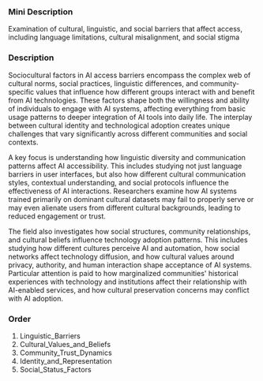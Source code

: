 ### Mini Description

Examination of cultural, linguistic, and social barriers that affect access, including language limitations, cultural misalignment, and social stigma

### Description

Sociocultural factors in AI access barriers encompass the complex web of cultural norms, social practices, linguistic differences, and community-specific values that influence how different groups interact with and benefit from AI technologies. These factors shape both the willingness and ability of individuals to engage with AI systems, affecting everything from basic usage patterns to deeper integration of AI tools into daily life. The interplay between cultural identity and technological adoption creates unique challenges that vary significantly across different communities and social contexts.

A key focus is understanding how linguistic diversity and communication patterns affect AI accessibility. This includes studying not just language barriers in user interfaces, but also how different cultural communication styles, contextual understanding, and social protocols influence the effectiveness of AI interactions. Researchers examine how AI systems trained primarily on dominant cultural datasets may fail to properly serve or may even alienate users from different cultural backgrounds, leading to reduced engagement or trust.

The field also investigates how social structures, community relationships, and cultural beliefs influence technology adoption patterns. This includes studying how different cultures perceive AI and automation, how social networks affect technology diffusion, and how cultural values around privacy, authority, and human interaction shape acceptance of AI systems. Particular attention is paid to how marginalized communities' historical experiences with technology and institutions affect their relationship with AI-enabled services, and how cultural preservation concerns may conflict with AI adoption.

### Order

1. Linguistic_Barriers
2. Cultural_Values_and_Beliefs
3. Community_Trust_Dynamics
4. Identity_and_Representation
5. Social_Status_Factors
